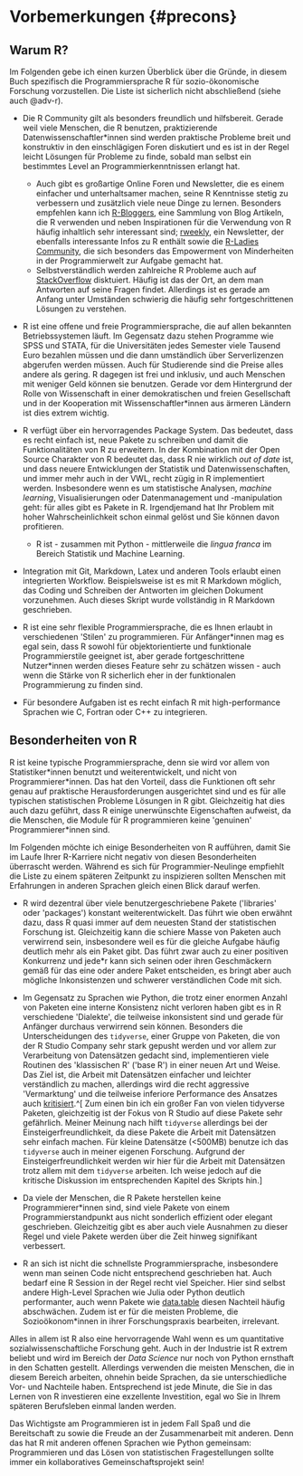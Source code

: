 # Vorbemerkungen {#precons}



## Warum R?

Im Folgenden gebe ich einen kurzen Überblick über die Gründe, in diesem Buch 
spezifisch die Programmiersprache R für sozio-ökonomische Forschung vorzustellen. 
Die Liste ist sicherlich nicht abschließend (siehe auch @adv-r).

* Die R Community gilt als besonders freundlich und hilfsbereit. Gerade weil
viele Menschen, die R benutzen, praktizierende Datenwissenschaftler*innen sind
werden praktische Probleme breit und konstruktiv in den einschlägigen Foren 
diskutiert und es ist in der Regel leicht Lösungen für Probleme zu finde, sobald 
man selbst ein bestimmtes Level an Programmierkenntnissen erlangt hat.
    * Auch gibt es großartige Online Foren und Newsletter, die es einem einfacher
    und unterhaltsamer machen, seine R Kenntnisse stetig zu verbessern und 
    zusätzlich viele neue Dinge zu lernen. Besonders empfehlen kann ich
    [R-Bloggers](https://www.r-bloggers.com/), eine Sammlung von Blog Artikeln, 
    die R verwenden und neben Inspirationen für die Verwendung von R häufig 
    inhaltlich sehr interessant sind; [rweekly](https://rweekly.org/), ein
    Newsletter, der ebenfalls interessante Infos zu R enthält sowie die
    [R-Ladies Community](https://rladies.org/), die sich besonders das 
    Empowerment von Minderheiten in der Programmierwelt zur Aufgabe gemacht hat.
    * Selbstverständlich werden zahlreiche R Probleme auch auf 
    [StackOverflow](https://stackoverflow.com/tags/r/info) disktuiert. 
    Häufig ist das der Ort, an dem man Antworten auf seine Fragen findet.
    Allerdings ist es gerade am Anfang unter Umständen schwierig die häufig sehr 
    fortgeschrittenen Lösungen zu verstehen.

* R ist eine offene und freie Programmiersprache, die auf allen bekannten 
  Betriebssystemen läuft.
  Im Gegensatz dazu stehen Programme wie SPSS und STATA, für die Universitäten 
  jedes Semester viele Tausend Euro bezahlen müssen und die dann umständlich über 
  Serverlizenzen abgerufen werden müssen.
  Auch für Studierende sind die Preise alles andere als gering. 
  R dagegen ist frei und inklusiv, und auch Menschen mit weniger Geld können 
  sie benutzen. 
  Gerade vor dem Hintergrund der Rolle von Wissenschaft in einer demokratischen
  und freien Gesellschaft und in der Kooperation mit Wissenschaftler*innen aus 
  ärmeren Ländern ist dies extrem wichtig.

* R verfügt über ein hervorragendes Package System. Das bedeutet, dass es recht
einfach ist, neue Pakete zu schreiben und damit die Funktionalitäten von R zu 
erweitern. In der Kombination mit der Open Source Charakter von R bedeutet das,
dass R nie wirklich *out of date* ist, und dass neuere Entwicklungen der 
Statistik und Datenwissenschaften, und immer mehr auch in der VWL, recht zügig
in R implementiert werden. Insbesondere wenn es um statistische Analysen,
*machine learning*, Visualisierungen oder Datenmanagement und -manipulation geht:
für alles gibt es Pakete in R. Irgendjemand hat Ihr Problem mit hoher 
Wahrscheinlichkeit schon einmal gelöst und Sie können davon profitieren.
    * R ist - zusammen mit Python - mittlerweile die *lingua franca* im 
    Bereich Statistik und Machine Learning.

* Integration mit Git, Markdown, Latex und anderen Tools erlaubt einen integrierten 
Workflow. Beispielsweise ist es mit R Markdown möglich, das Coding und Schreiben 
der Antworten im gleichen Dokument vorzunehmen. 
Auch dieses Skript wurde vollständig in R Markdown geschrieben.

* R ist eine sehr flexible Programmiersprache, die es Ihnen erlaubt in 
verschiedenen 'Stilen' zu programmieren. Für Anfänger\*innen mag es egal sein,
dass R sowohl für objektorientierte und funktionale Programmierstile geeignet ist,
aber gerade fortgeschrittene Nutzer\*innen werden dieses Feature sehr zu schätzen
wissen - auch wenn die Stärke von R sicherlich eher in der funktionalen 
Programmierung zu finden sind.

* Für besondere Aufgaben ist es recht einfach R mit high-performance Sprachen
wie C, Fortran oder C++ zu integrieren.


## Besonderheiten von R

R ist keine typische Programmiersprache, denn sie wird vor allem von
Statistiker\*innen benutzt und weiterentwickelt, und nicht von 
Programmierer\*innen.
Das hat den Vorteil, dass die Funktionen oft sehr genau auf praktische 
Herausforderungen ausgerichtet sind und es für alle typischen statistischen
Probleme Lösungen in R gibt.
Gleichzeitig hat dies auch dazu geführt, dass R einige unerwünschte 
Eigenschaften aufweist, da die Menschen, die Module für R programmieren keine
'genuinen' Programmierer*innen sind.

Im Folgenden möchte ich einige Besonderheiten von R aufführen, damit Sie im 
Laufe Ihrer R-Karriere nicht negativ von diesen Besonderheiten überrascht 
werden.
Während es sich für Programmier-Neulinge empfiehlt die Liste zu einem späteren
Zeitpunkt zu inspizieren sollten Menschen mit Erfahrungen in anderen Sprachen
gleich einen Blick darauf werfen.

* R wird dezentral über viele benutzergeschriebene Pakete ('libraries' oder
'packages') konstant weiterentwickelt. Das führt wie oben erwähnt dazu, dass
R quasi immer auf dem neuesten Stand der statistischen Forschung ist.
Gleichzeitig kann die schiere Masse von Paketen auch verwirrend sein, 
insbesondere weil es für die gleiche Aufgabe häufig deutlich mehr als ein Paket 
gibt. Das führt zwar auch zu einer positiven Konkurrenz und jede*r kann sich seinen oder
ihren Geschmäckern gemäß für das eine oder andere Paket entscheiden, es bringt
aber auch mögliche Inkonsistenzen und schwerer verständlichen Code mit sich.

* Im Gegensatz zu Sprachen wie Python, die trotz einer enormen Anzahl von Paketen
eine interne Konsistenz nicht verloren haben gibt es in R verschiedene 'Dialekte',
die teilweise inkonsistent sind und gerade für Anfänger durchaus verwirrend sein
können. Besonders die Unterscheidungen des `tidyverse`, einer Gruppe von Paketen,
die von der R Studio Company sehr stark gepusht werden und vor allem zur Verarbeitung
von Datensätzen gedacht sind, implementieren viele Routinen des 'klassischen R'
('base R') in einer neuen Art und Weise. Das Ziel ist, die Arbeit mit Datensätzen
einfacher und leichter verständlich zu machen, allerdings wird die recht aggressive
'Vermarktung' und die teilweise inferiore Performance des Ansatzes auch 
[kritisiert](https://github.com/matloff/TidyverseSkeptic).^[
Zum einen bin ich ein großer Fan von vielen tidyverse
Paketen, gleichzeitig ist der Fokus von R Studio auf diese Pakete sehr gefährlich.
Meiner Meinung nach hilft `tidyverse` allerdings bei der Einsteigerfreundlichkeit, 
da diese Pakete die Arbeit mit Datensätzen sehr einfach machen. 
Für kleine Datensätze (<500MB) benutze ich das `tidyverse` auch in
meiner eigenen Forschung. 
Aufgrund der Einsteigerfreundlichkeit werden wir hier für die Arbeit mit Datensätzen
trotz allem mit dem `tidyverse` arbeiten. Ich weise jedoch auf die kritische
Diskussion im entsprechenden Kapitel des Skripts hin.]

* Da viele der Menschen, die R Pakete herstellen keine Programmierer*innen sind, sind
viele Pakete von einem Programmierstandpunkt aus nicht sonderlich effizient oder
elegant geschrieben. Gleichzeitig gibt es aber auch viele Ausnahmen zu dieser Regel 
und viele Pakete werden über die Zeit hinweg signifikant verbessert.

* R an sich ist nicht die schnellste Programmiersprache, insbesondere wenn man 
seinen Code nicht entsprechend geschrieben hat. Auch bedarf eine R Session in
der Regel recht viel Speicher. Hier sind selbst andere High-Level Sprachen wie
Julia oder Python deutlich performanter, auch wenn Pakete wie 
[data.table](https://rdatatable.gitlab.io/data.table/) diesen Nachteil häufig 
abschwächen. Zudem ist er für die meisten Probleme, die Sozioökonom*innen in
ihrer Forschungspraxis bearbeiten, irrelevant.

Alles in allem ist R also eine hervorragende Wahl wenn es um quantitative
sozialwissenschaftliche Forschung geht. Auch in der Industrie ist R extrem 
beliebt und wird im Bereich der *Data Science* nur noch von Python ernsthaft
in den Schatten gestellt. 
Allerdings verwenden die meisten Menschen, die in diesem Bereich arbeiten,
ohnehin beide Sprachen, da sie unterschiedliche Vor- und Nachteile haben.
Entsprechend ist jede Minute, die Sie in das Lernen von R investieren eine 
exzellente Investition, egal wo Sie in Ihrem späteren Berufsleben einmal landen 
werden.

Das Wichtigste am Programmieren ist in jedem Fall Spaß und die Bereitschaft zu 
sowie die Freude an der Zusammenarbeit mit anderen. Denn das hat R mit anderen 
offenen Sprachen wie Python gemeinsam: Programmieren und das Lösen von 
statistischen Fragestellungen sollte immer ein kollaboratives Gemeinschaftsprojekt 
sein!
